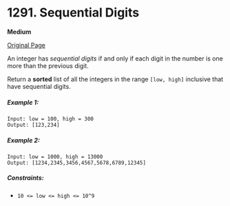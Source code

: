 # 1291. Sequential Digits

**Medium**

[Original Page](https://leetcode.com/problems/sequential-digits/)

An integer has _sequential digits_ if and only if each digit in the number is one more than the previous digit.

Return a __sorted__ list of all the integers in the range `[low, high]` inclusive that have sequential digits.

##### Example 1:
```
Input: low = 100, high = 300
Output: [123,234]
```

##### Example 2:
```
Input: low = 1000, high = 13000
Output: [1234,2345,3456,4567,5678,6789,12345]
```

##### Constraints:
- `10 <= low <= high <= 10^9`
